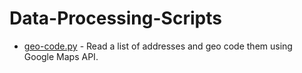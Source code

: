 # Data-Processing-Scripts
* [geo-code.py](#geo-code.py) - Read a list of addresses and geo code them using Google Maps API.
